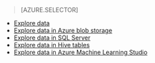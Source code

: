 > [AZURE.SELECTOR]
- [Explore data](../articles/machine-learning/machine-learning-data-science-explore-data.md)
- [Explore data in Azure blob storage](../articles/machine-learning/machine-learning-data-science-explore-data-blob.md)
- [Explore data in SQL Server](../articles/machine-learning/machine-learning-data-science-explore-data-sql-server.md)
- [Explore data in Hive tables](../articles/machine-learning/machine-learning-data-science-explore-data-hive-tables.md)
- [Explore data in Azure Machine Learning Studio](https://azure.microsoft.com/documentation/videos/preprocessing-data-in-azure-ml-studio/)

<!---HONumber=AcomDC_0128_2016-->